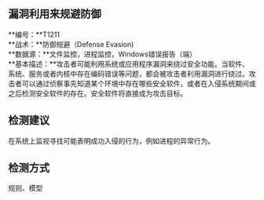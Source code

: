 ## 漏洞利用来规避防御  
**编号：**T1211  
**战术：**防御规避（Defense Evasion)  
**数据源：**文件监控，进程监控，Windows错误报告（端）  
**基本描述：**攻击者可能利用系统或应用程序漏洞来绕过安全功能。当软件、系统、服务或者内核中存在编码错误等问题，都会被攻击者利用漏洞进行绕过。攻击者可以通过侦察事先知道某个环境中存在哪些安全软件，或者在入侵系统期间或之后检测安全软件的存在。安全软件将直接成为攻击目标。  
## 检测建议  
在系统上监视寻找可能表明成功入侵的行为，例如进程的异常行为。  
## 检测方式  
规则、模型